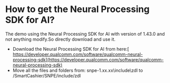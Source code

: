 # How to get the Neural Processing SDK for AI?

The demo using the Neural Processing SDK for AI with version of 1.43.0 and  not anything modify.So directly download and use it.

* Download the Neural Processing SDK for AI from here:[
  https://developer.qualcomm.com/software/qualcomm-neural-processing-sdk](https://developer.qualcomm.com/software/qualcomm-neural-processing-sdk)
* Move all the files and folders from: 
  snpe-1.xx.xx\include\zdl
  to 
  /SmartCashier/SNPE/include/zdl
